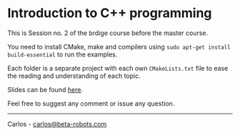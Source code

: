 # Introduction to C++ programming

This is Session no. 2 of the brdige course before the master course.

You need to install CMake, make and compilers using `sudo apt-get install build-essential` to run the examples.

Each folder is a separate project with each own `CMakeLists.txt` file to ease the reading and understanding of each topic.

Slides can be found [here](https://docs.google.com/presentation/d/11jX5ZQp-G80hwkG_sx-0D1028M3Bye_mmehOvehCoRQ/edit?usp=sharing).

Feel free to suggest any comment or issue any question.

---
Carlos - [carlos@beta-robots.com](carlos@beta-robots.com)
